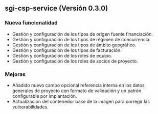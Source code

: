 ## sgi-csp-service (Versión 0.3.0)

### Nueva funcionalidad
* Gestión y configuración de los tipos de origen fuente financiación.
* Gestión y configuración de los tipos de régimen de concurrencia.
* Gestión y configuración de los tipos de ámbito geográfico.
* Gestión y configuración de los tipos de facturación.
* Gestión y configuración de los roles de equipo.
* Gestión y configuración de los roles de socios de proyecto.

### Mejoras
* Añadido nuevo campo opcional referencia interna en los datos generales de proyecto con formato de validación y un patrón configurable por implantación.
* Actualización del contenedor base de la imagen para corregir las vulnerabilidades.
